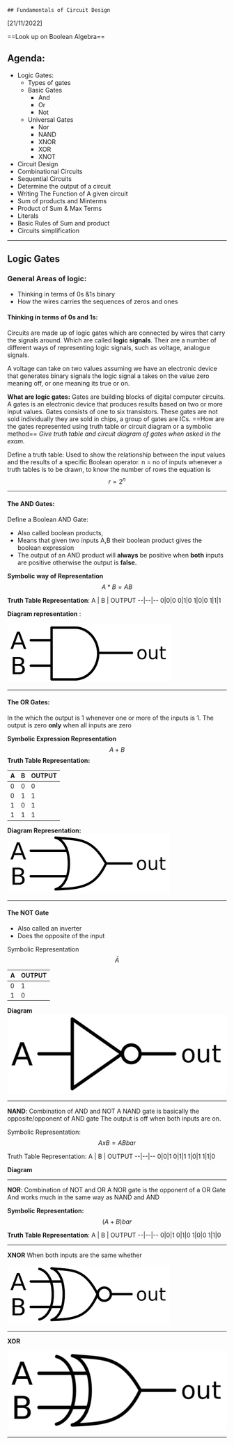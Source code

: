 	## Fundamentals of Circuit Design
[21/11/2022]

==Look up on Boolean Algebra==

## Agenda:
- Logic Gates:
	- Types of gates
	- Basic Gates
		- And
		- Or
		- Not
	- Universal Gates
		- Nor
		- NAND
		- XNOR
		- XOR
		- XNOT
- Circuit Design
- Combinational Circuits
- Sequential Circuits
- Determine the output of a circuit
- Writing The Function of A given circuit
- Sum of products and Minterms
- Product of Sum & Max Terms
- Literals
- Basic Rules of Sum and product
- Circuits simplification


---



## Logic Gates

### General Areas of logic:
- Thinking in terms of 0s &1s binary
- How the wires carries the sequences of zeros and ones

#### Thinking in terms of 0s and 1s:
Circuits are made up of logic gates which are connected by wires that carry the signals around.
Which are called  **logic signals**. Their are a number of different ways of representing logic signals, such as voltage, analogue signals. 

A voltage can take on two values assuming we have an electronic device that generates binary signals the logic signal a takes on the value zero meaning off, or one meaning its true or on. 

**What are logic gates:**
Gates are building blocks of digital computer circuits. A gates is an electronic device that produces results based on two or more input values. Gates consists of one to six transistors. 
These gates are not sold individually they are sold in chips, a group of gates are ICs.
==How are the gates represented using truth table or circuit diagram or a symbolic method==
*Give truth table and circuit diagram of gates when asked in the exam.* 

Define a truth table:
Used to show the relationship between the input values and the results of a specific Boolean operator.
n = no of inputs
whenever a truth tables is to be drawn, to know the number of rows the equation is $$ r = 2^n$$

--- 

#### The AND Gates:

Define a Boolean AND Gate: 
- Also called boolean products, 
- Means that given two inputs A,B  their boolean product gives the boolean expression
- The output of an AND product will **always** be positive when **both** inputs are positive otherwise the output is **false.**
 
**Symbolic way of Representation**  
$$A*B =AB$$


**Truth Table Representation**:
A | B | OUTPUT
--|--|--
0|0|0
0|1|0
1|0|0
1|1|1


**Diagram representation** :

![nd|200](CPS%20205/Document/Images/Pasted%20image%2020221121104938.png)

---

#### The OR Gates:

In the which the output is 1 whenever one or more of the inputs is 1. The output is zero **only** when all inputs are zero

**Symbolic Expression Representation**
$$ A + B $$
**Truth Table Representation:**


A | B | OUTPUT
--|--|--
0|0|0
0|1|1
1|0|1
1|1|1

**Diagram Representation:**
![or|200](CPS%20205/Document/Images/Pasted%20image%2020221121105321.png)

---


#### The NOT Gate 
- Also called an inverter
- Does the opposite of the input

Symbolic Representation
$$ Ā $$ 
 

A  | OUTPUT
--|--
0|1
1|0


**Diagram**
![Not|200](CPS%20205/Document/Images/Pasted%20image%2020221121105032.png)


---
**NAND**:
Combination of AND and NOT
A NAND gate is basically the opposite/opponent of AND gate 
The output is off when both inputs are on.

Symbolic Representation:
$$ A x B = AB bar$$

Truth Table Representation:
A | B | OUTPUT
--|--|--
0|0|1
0|1|1
1|0|1
1|1|0

**Diagram**



---
**NOR**:
Combination of NOT and OR
A NOR gate is the opponent of a OR Gate
And works much in the same way as NAND and AND

**Symbolic Representation:** 
$$ (A + B) bar $$

**Truth Table Representation**:
A | B | OUTPUT
--|--|--
0|0|1
0|1|0
1|0|0
1|1|0



----
**XNOR**
When both inputs are the same whether

![x|200](CPS%20205/Document/Images/Pasted%20image%2020221122082824.png)

---
**XOR**

![w|200](CPS%20205/Document/Images/Pasted%20image%2020221122083412.png)

---



